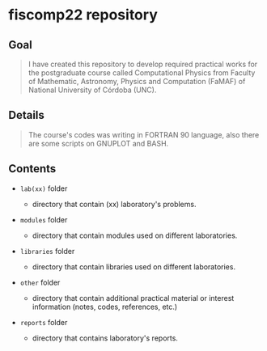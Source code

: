 # fiscomp22 repository

## Goal
> I have created this repository to develop required practical works for the postgraduate course called Computational Physics from Faculty of Mathematic, Astronomy, Physics and Computation (FaMAF) of National University of Córdoba (UNC).

## Details
> The course's codes was writing in FORTRAN 90 language, also there are some scripts on GNUPLOT and BASH.

## Contents
+ `lab(xx)` folder
  + directory that contain (xx) laboratory's problems.

+ `modules` folder
  + directory that contain modules used on different laboratories.

+ `libraries` folder
  + directory that contain libraries used on different laboratories.

+ `other` folder
  + directory that contain additional practical material or interest information (notes, codes, references, etc.)

+ `reports` folder
  + directory that contains laboratory's reports.